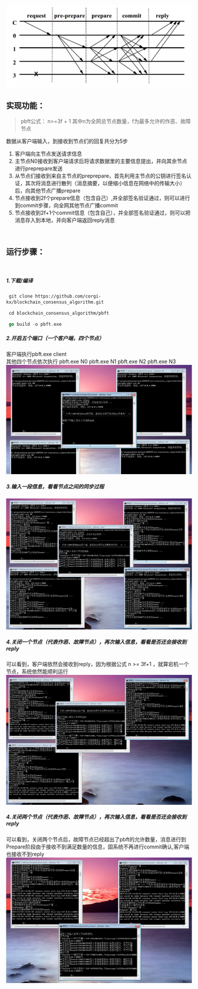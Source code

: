 ![在这里插入图片描述](images/流程图.webp)
## 实现功能：
>pbft公式：  n>=3f + 1  其中n为全网总节点数量，f为最多允许的作恶、故障节点


  数据从客户端输入，到接收到节点们的回复共分为5步
  
 1. 客户端向主节点发送请求信息
 2. 主节点N0接收到客户端请求后将请求数据里的主要信息提出，并向其余节点进行preprepare发送
 3. 从节点们接收到来自主节点的preprepare，首先利用主节点的公钥进行签名认证，其次将消息进行散列（消息摘要，以便缩小信息在网络中的传输大小）后，向其他节点广播prepare
 4. 节点接收到2f个prepare信息（包含自己）,并全部签名验证通过，则可以进行到commit步骤，向全网其他节点广播commit
 5. 节点接收到2f+1个commit信息（包含自己），并全部签名验证通过，则可以把消息存入到本地，并向客户端返回reply消息

<br>


## 运行步骤：
<br>

##### 1.下载/编译
```shell
 git clone https://github.com/corgi-kx/blockchain_consensus_algorithm.git
```
```shell
 cd blockchain_consensus_algorithm/pbft
```
```go
 go build -o pbft.exe
```

##### 2.开启五个端口（一个客户端，四个节点）
客户端执行pbft.exe client  
其他四个节点依次执行 pbft.exe N0  pbft.exe N1  pbft.exe N2  pbft.exe N3
![在这里插入图片描述](images/启动.png)
##### 3.输入一段信息，看看节点之间的同步过程
![在这里插入图片描述](images/启动后.png)
##### 4.关闭一个节点（代表作恶、故障节点），再次输入信息，看看是否还会接收到reply
可以看到，客户端依然会接收到reply，因为根据公式 n >= 3f+1  ，就算宕机一个节点，系统依然能顺利运行
![](images/掉了一个节点后.png)
##### 4.关闭两个节点（代表作恶、故障节点），再次输入信息，看看是否还会接收到reply
可以看到，关闭两个节点后，故障节点已经超出了pbft的允许数量，消息进行到Prepare阶段由于接收不到满足数量的信息，固系统不再进行commit确认,客户端也接收不到reply
![在这里插入图片描述](images/关闭两个节点.png)
